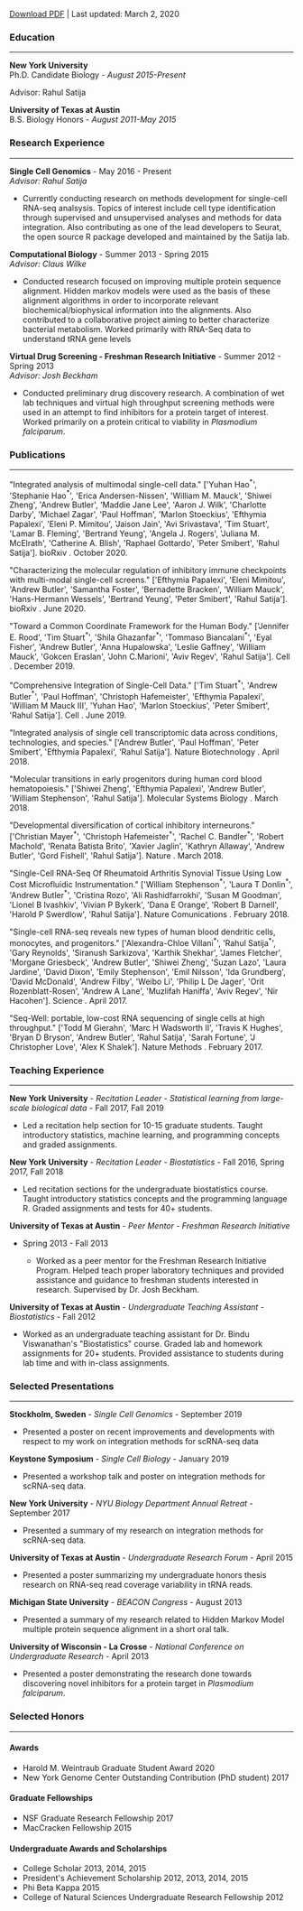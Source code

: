 [Download PDF](/cv.pdf) |
Last updated: March 2, 2020


### Education ###
-----------------
**New York University**  
Ph.D. Candidate Biology  - _August 2015-Present_

Advisor: Rahul Satija

**University of Texas at Austin**  
B.S. Biology Honors  - _August 2011-May 2015_


### Research Experience ###
---------------------------
**Single Cell Genomics** - May 2016 - Present  
*Advisor: Rahul Satija*

  - Currently conducting research on methods development for single-cell RNA-seq
    analsysis. Topics of interest include cell type identification through
    supervised and unsupervised analyses and methods for data integration. Also
    contributing as one of the lead developers to Seurat, the open source R
    package developed and maintained by the Satija lab.

**Computational Biology** - Summer 2013 - Spring 2015  
*Advisor: Claus Wilke*

  - Conducted research focused on improving multiple protein sequence alignment.
    Hidden markov models were used as the basis of these alignment algorithms in
    order to incorporate relevant biochemical/biophysical information into the
    alignments. Also contributed to a collaborative project aiming to better
    characterize bacterial metabolism. Worked primarily with RNA-Seq data to
    understand tRNA gene levels

**Virtual Drug Screening - Freshman Research Initiative** - Summer 2012 - Spring 2013  
*Advisor: Josh Beckham*

  - Conducted preliminary drug discovery research. A combination of wet lab
    techniques and virtual high throughput screening methods were used in an
    attempt to find inhibitors for a protein target of interest. Worked
    primarily on a protein critical to viability in *Plasmodium falciparum*.


### Publications ###
--------------------
"Integrated analysis of multimodal single-cell data." ['Yuhan Hao$^*$',
'Stephanie Hao$^*$', 'Erica Andersen-Nissen', 'William M. Mauck', 'Shiwei
Zheng', 'Andrew Butler', 'Maddie Jane Lee', 'Aaron J. Wilk', 'Charlotte Darby',
'Michael Zagar', 'Paul Hoffman', 'Marlon Stoeckius', 'Efthymia Papalexi',
'Eleni P. Mimitou', 'Jaison Jain', 'Avi Srivastava', 'Tim Stuart', 'Lamar B.
Fleming', 'Bertrand Yeung', 'Angela J. Rogers', 'Juliana M. McElrath',
'Catherine A. Blish', 'Raphael Gottardo', 'Peter Smibert', 'Rahul Satija'].
bioRxiv . October 2020.

"Characterizing the molecular regulation of inhibitory immune checkpoints with
multi-modal single-cell screens." ['Efthymia Papalexi', 'Eleni Mimitou',
'Andrew Butler', 'Samantha Foster', 'Bernadette Bracken', 'William Mauck',
'Hans-Hermann Wessels', 'Bertrand Yeung', 'Peter Smibert', 'Rahul Satija'].
bioRxiv . June 2020.

"Toward a Common Coordinate Framework for the Human Body." ['Jennifer E. Rood',
'Tim Stuart$^*$', 'Shila Ghazanfar$^*$', 'Tommaso Biancalani$^*$', 'Eyal
Fisher', 'Andrew Butler', 'Anna Hupalowska', 'Leslie Gaffney', 'William Mauck',
'Gokcen Eraslan', 'John C.Marioni', 'Aviv Regev', 'Rahul Satija']. Cell .
December 2019.

"Comprehensive Integration of Single-Cell Data." ['Tim Stuart$^*$', 'Andrew
Butler$^*$', 'Paul Hoffman', 'Christoph Hafemeister', 'Efthymia Papalexi',
'William M Mauck III', 'Yuhan Hao', 'Marlon Stoeckius', 'Peter Smibert', 'Rahul
Satija']. Cell . June 2019.

"Integrated analysis of single cell transcriptomic data across conditions,
technologies, and species." ['Andrew Butler', 'Paul Hoffman', 'Peter Smibert',
'Efthymia Papalexi', 'Rahul Satija']. Nature Biotechnology . April 2018.

"Molecular transitions in early progenitors during human cord blood
hematopoiesis." ['Shiwei Zheng', 'Efthymia Papalexi', 'Andrew Butler', 'William
Stephenson', 'Rahul Satija']. Molecular Systems Biology . March 2018.

"Developmental diversification of cortical inhibitory interneurons."
['Christian Mayer$^*$', 'Christoph Hafemeister$^*$', 'Rachel C. Bandler$^*$',
'Robert Machold', 'Renata Batista Brito', 'Xavier Jaglin', 'Kathryn Allaway',
'Andrew Butler', 'Gord Fishell', 'Rahul Satija']. Nature . March 2018.

"Single-Cell RNA-Seq Of Rheumatoid Arthritis Synovial Tissue Using Low Cost
Microfluidic Instrumentation." ['William Stephenson$^*$', 'Laura T Donlin$^*$',
'Andrew Butler$^*$', 'Cristina Rozo', 'Ali Rashidfarrokhi', 'Susan M Goodman',
'Lionel B Ivashkiv', 'Vivian P Bykerk', 'Dana E Orange', 'Robert B Darnell',
'Harold P Swerdlow', 'Rahul Satija']. Nature Comunications . February 2018.

"Single-cell RNA-seq reveals new types of human blood dendritic cells,
monocytes, and progenitors." ['Alexandra-Chloe Villani$^*$', 'Rahul
Satija$^*$', 'Gary Reynolds', 'Siranush Sarkizova', 'Karthik Shekhar', 'James
Fletcher', 'Morgane Griesbeck', 'Andrew Butler', 'Shiwei Zheng', 'Suzan Lazo',
'Laura Jardine', 'David Dixon', 'Emily Stephenson', 'Emil Nilsson', 'Ida
Grundberg', 'David McDonald', 'Andrew Filby', 'Weibo Li', 'Philip L De Jager',
'Orit Rozenblatt-Rosen', 'Andrew A Lane', 'Muzlifah Haniffa', 'Aviv Regev',
'Nir Hacohen']. Science . April 2017.

"Seq-Well: portable, low-cost RNA sequencing of single cells at high
throughput." ['Todd M Gierahn', 'Marc H Wadsworth II', 'Travis K Hughes',
'Bryan D Bryson', 'Andrew Butler', 'Rahul Satija', 'Sarah Fortune', 'J
Christopher Love', 'Alex K Shalek']. Nature Methods . February 2017.


### Teaching Experience ###
---------------------------
**New York University** - _Recitation Leader - Statistical learning from large-
scale biological data_ - Fall 2017, Fall 2019

  - Led a recitation help section for 10-15 graduate students. Taught
    introductory statistics, machine learning, and programming concepts and
    graded assignments.

**New York University** - _Recitation Leader - Biostatistics_ - Fall 2016,
Spring 2017, Fall 2018

  - Led recitation sections for the undergraduate biostatistics course. Taught
    introductory statistics concepts and the programming language R. Graded
    assignments and tests for 40+ students.

**University of Texas at Austin** - _Peer Mentor - Freshman Research Initiative_
- Spring 2013 - Fall 2013

  - Worked as a peer mentor for the Freshman Research Initiative Program. Helped
    teach proper laboratory techniques and provided assistance and guidance to
    freshman students interested in research. Supervised by Dr. Josh Beckham.

**University of Texas at Austin** - _Undergraduate Teaching Assistant -
Biostatistics_ - Fall 2012

  - Worked as an undergraduate teaching assistant for Dr. Bindu Viswanathan's
    "Biostatistics" course. Graded lab and homework assignments for 20+
    students. Provided assistance to students during lab time and with in-class
    assignments.


### Selected Presentations ###
------------------------------
**Stockholm, Sweden** - _Single Cell Genomics_ - September 2019

  - Presented a poster on recent improvements and developments with respect to
    my work on integration methods for scRNA-seq data

**Keystone Symposium** - _Single Cell Biology_ - January 2019

  - Presented a workshop talk and poster on integration methods for scRNA-seq
    data.

**New York University** - _NYU Biology Department Annual Retreat_ - September
2017

  - Presented a summary of my research on integration methods for scRNA-seq
    data.

**University of Texas at Austin** - _Undergraduate Research Forum_ - April 2015

  - Presented a poster summarizing my undergraduate honors thesis research on
    RNA-seq read coverage variability in tRNA reads.

**Michigan State University** - _BEACON Congress_ - August 2013

  - Presented a summary of my research related to Hidden Markov Model multiple
    protein sequence alignment in a short oral talk.

**University of Wisconsin - La Crosse** - _National Conference on Undergraduate
Research_ - April 2013

  - Presented a poster demonstrating the research done towards discovering novel
    inhibitors for a protein target in *Plasmodium falciparum*.


### Selected Honors ###
-----------------------
#### Awards ####
 - Harold M. Weintraub Graduate Student Award 2020
 - New York Genome Center Outstanding Contribution (PhD student) 2017

#### Graduate Fellowships ####
 - NSF Graduate Research Fellowship 2017
 - MacCracken Fellowship 2015

#### Undergraduate Awards and Scholarships ####
 - College Scholar 2013, 2014, 2015
 - President's Achievement Scholarship 2012, 2013, 2014, 2015
 - Phi Beta Kappa 2015
 - College of Natural Sciences Undergraduate Research Fellowship 2012

